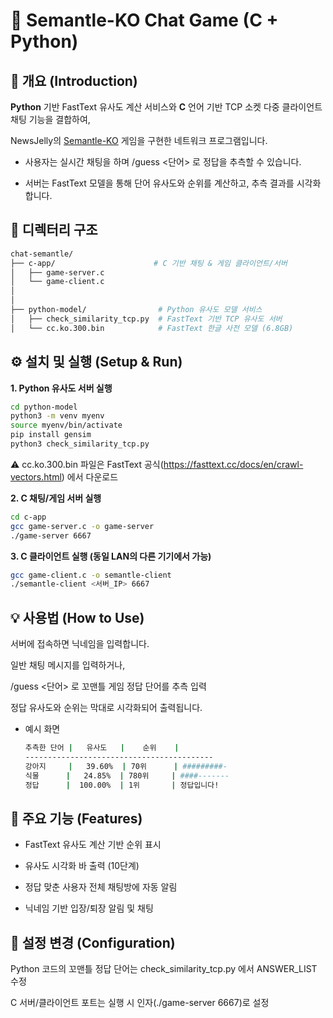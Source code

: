 # 🧠 Semantle-KO Chat Game (C + Python)


## 📝 개요 (Introduction)

**Python** 기반 FastText 유사도 계산 서비스와 **C** 언어 기반 TCP 소켓 다중 클라이언트 채팅 기능을 결합하여,

NewsJelly의 [Semantle-KO](https://semantle-ko.newsjel.ly/) 게임을 구현한 네트워크 프로그램입니다.


+ 사용자는 실시간 채팅을 하며 /guess <단어> 로 정답을 추측할 수 있습니다.
  
+ 서버는 FastText 모델을 통해 단어 유사도와 순위를 계산하고, 추측 결과를 시각화합니다.
  



## 📂 디렉터리 구조
```bash
chat-semantle/
├── c-app/                      # C 기반 채팅 & 게임 클라이언트/서버
│   ├── game-server.c         
│   └── game-client.c         
│    
│
├── python-model/                # Python 유사도 모델 서비스
│   ├── check_similarity_tcp.py  # FastText 기반 TCP 유사도 서버
│   └── cc.ko.300.bin            # FastText 한글 사전 모델 (6.8GB)
```




## ⚙️ 설치 및 실행 (Setup & Run)
**1. Python 유사도 서버 실행**
```bash
cd python-model
python3 -m venv myenv
source myenv/bin/activate
pip install gensim
python3 check_similarity_tcp.py
```
  ⚠️ cc.ko.300.bin 파일은 FastText 공식(https://fasttext.cc/docs/en/crawl-vectors.html) 에서 다운로드


**2. C 채팅/게임 서버 실행**
```bash
cd c-app
gcc game-server.c -o game-server
./game-server 6667
```


**3. C 클라이언트 실행 (동일 LAN의 다른 기기에서 가능)**
```bash
gcc game-client.c -o semantle-client
./semantle-client <서버_IP> 6667
```




## 💡 사용법 (How to Use)
서버에 접속하면 닉네임을 입력합니다.

일반 채팅 메시지를 입력하거나,

/guess <단어> 로 꼬맨틀 게임 정답 단어를 추측 입력


정답 유사도와 순위는 막대로 시각화되어 출력됩니다.


+ 예시 화면
  ```bash
  추측한 단어 |   유사도   |    순위    |
  ------------------------------------------
  강아지     |   39.60%  | 70위      | #########-
  식물      |   24.85%  | 780위     | ####-------
  정답      |  100.00%  | 1위       | 정답입니다!
  ```




## 🎯 주요 기능 (Features)

+ FastText 유사도 계산 기반 순위 표시
  
+ 유사도 시각화 바 출력 (10단계)
  
+ 정답 맞춘 사용자 전체 채팅방에 자동 알림
  
+ 닉네임 기반 입장/퇴장 알림 및 채팅



## 🔧 설정 변경 (Configuration)

Python 코드의 꼬맨틀 정답 단어는 check_similarity_tcp.py 에서 ANSWER_LIST 수정

C 서버/클라이언트 포트는 실행 시 인자(./game-server 6667)로 설정
